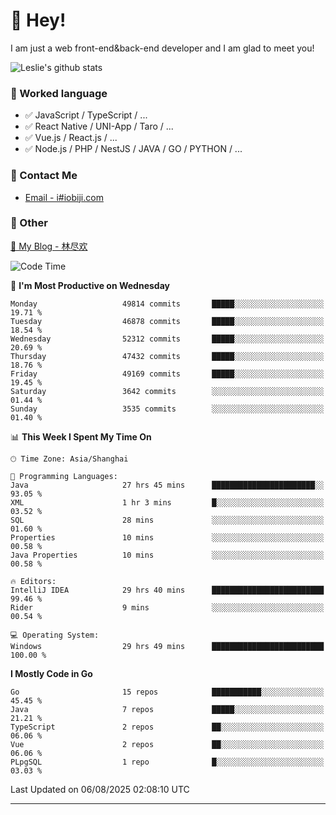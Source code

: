 # 👋 Hey!

I am just a web front-end&back-end developer and I am glad to meet you!

![Leslie's github stats](https://github-readme-stats.vercel.app/api?username=unsafe-ptr&&show_icons=true&&title_color=1abc9c&&icon_color=1abc9c)


### 📝 Worked language

- ✅ JavaScript / TypeScript / ...
- ✅ React Native / UNI-App / Taro / ...
- ✅ Vue.js / React.js / ...
- ✅ Node.js / PHP / NestJS / JAVA / GO / PYTHON / ...

### 📮 Contact Me

- [Email - i#iobiji.com](mailto:i@iobiji.com)


### 🤪 Other

[📌 My Blog - 林尽欢](https://iobiji.com)

<!--START_SECTION:waka-->
![Code Time](http://img.shields.io/badge/Code%20Time-1%2C897%20hrs%2045%20mins-blue)

📅 **I'm Most Productive on Wednesday** 

```text
Monday                   49814 commits       █████░░░░░░░░░░░░░░░░░░░░   19.71 % 
Tuesday                  46878 commits       █████░░░░░░░░░░░░░░░░░░░░   18.54 % 
Wednesday                52312 commits       █████░░░░░░░░░░░░░░░░░░░░   20.69 % 
Thursday                 47432 commits       █████░░░░░░░░░░░░░░░░░░░░   18.76 % 
Friday                   49169 commits       █████░░░░░░░░░░░░░░░░░░░░   19.45 % 
Saturday                 3642 commits        ░░░░░░░░░░░░░░░░░░░░░░░░░   01.44 % 
Sunday                   3535 commits        ░░░░░░░░░░░░░░░░░░░░░░░░░   01.40 % 
```


📊 **This Week I Spent My Time On** 

```text
🕑︎ Time Zone: Asia/Shanghai

💬 Programming Languages: 
Java                     27 hrs 45 mins      ███████████████████████░░   93.05 % 
XML                      1 hr 3 mins         █░░░░░░░░░░░░░░░░░░░░░░░░   03.52 % 
SQL                      28 mins             ░░░░░░░░░░░░░░░░░░░░░░░░░   01.60 % 
Properties               10 mins             ░░░░░░░░░░░░░░░░░░░░░░░░░   00.58 % 
Java Properties          10 mins             ░░░░░░░░░░░░░░░░░░░░░░░░░   00.58 % 

🔥 Editors: 
IntelliJ IDEA            29 hrs 40 mins      █████████████████████████   99.46 % 
Rider                    9 mins              ░░░░░░░░░░░░░░░░░░░░░░░░░   00.54 % 

💻 Operating System: 
Windows                  29 hrs 49 mins      █████████████████████████   100.00 % 
```

**I Mostly Code in Go** 

```text
Go                       15 repos            ███████████░░░░░░░░░░░░░░   45.45 % 
Java                     7 repos             █████░░░░░░░░░░░░░░░░░░░░   21.21 % 
TypeScript               2 repos             ██░░░░░░░░░░░░░░░░░░░░░░░   06.06 % 
Vue                      2 repos             ██░░░░░░░░░░░░░░░░░░░░░░░   06.06 % 
PLpgSQL                  1 repo              █░░░░░░░░░░░░░░░░░░░░░░░░   03.03 % 
```




 Last Updated on 06/08/2025 02:08:10 UTC
<!--END_SECTION:waka-->
---
